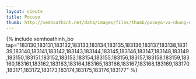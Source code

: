 ```yaml
---
layout: sieutv
title: Pocoyo
thumb: http://xemhoathinh.net/data/images/films/thumb/pocoyo-va-nhung-nguoi-ban-pocoyo-2005.jpg
---
```

{% include xemhoathinh_bo tap="183130,183131,183132,183133,183134,183135,183136,183137,183138,183139,183140,183141,183142,183143,183144,183145,183146,183147,183148,183149,183150,183151,183152,183153,183154,183155,183156,183157,183158,183159,183160,183161,183162,183163,183164,183165,183166,183167,183168,183169,183170,183171,183172,183173,183174,183175,183176,183177" %} 
